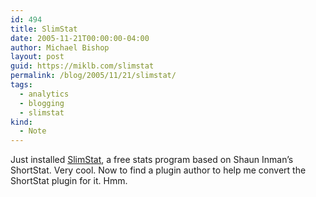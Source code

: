 ```yaml
---
id: 494
title: SlimStat
date: 2005-11-21T00:00:00-04:00
author: Michael Bishop
layout: post
guid: https://miklb.com/slimstat
permalink: /blog/2005/11/21/slimstat/
tags:
  - analytics
  - blogging
  - slimstat
kind:
  - Note
---
```

<p>Just installed <a href="http://wettone.com/code/slimstat">SlimStat</a>, a free stats program based on Shaun Inman’s ShortStat.  Very cool.  Now to find a plugin author to help me convert the ShortStat plugin for it. Hmm.</p>